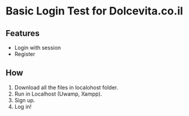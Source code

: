 # Basic Login Test for Dolcevita.co.il


## Features

* Login with session
* Register



## How

1. Download all the files in localohost folder.
2. Run in Localhost (Uwamp, Xampp).
3. Sign up.
4. Log in!



